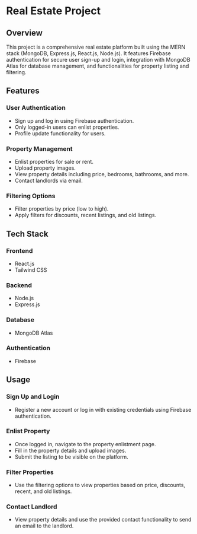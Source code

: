 # Real Estate Project

## Overview
This project is a comprehensive real estate platform built using the MERN stack (MongoDB, Express.js, React.js, Node.js). It features Firebase authentication for secure user sign-up and login, integration with MongoDB Atlas for database management, and functionalities for property listing and filtering.

## Features

### User Authentication
- Sign up and log in using Firebase authentication.
- Only logged-in users can enlist properties.
- Profile update functionality for users.

### Property Management
- Enlist properties for sale or rent.
- Upload property images.
- View property details including price, bedrooms, bathrooms, and more.
- Contact landlords via email.

### Filtering Options
- Filter properties by price (low to high).
- Apply filters for discounts, recent listings, and old listings.

## Tech Stack

### Frontend
- React.js
- Tailwind CSS

### Backend
- Node.js
- Express.js

### Database
- MongoDB Atlas

### Authentication
- Firebase

## Usage

### Sign Up and Login
- Register a new account or log in with existing credentials using Firebase authentication.

### Enlist Property
- Once logged in, navigate to the property enlistment page.
- Fill in the property details and upload images.
- Submit the listing to be visible on the platform.

### Filter Properties
- Use the filtering options to view properties based on price, discounts, recent, and old listings.

### Contact Landlord
- View property details and use the provided contact functionality to send an email to the landlord.

